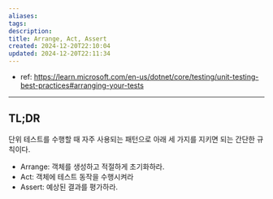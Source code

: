```yaml
---
aliases: 
tags: 
description:
title: Arrange, Act, Assert
created: 2024-12-20T22:10:04
updated: 2024-12-20T22:11:34
---
```

- ref: <https://learn.microsoft.com/en-us/dotnet/core/testing/unit-testing-best-practices#arranging-your-tests>

---

## TL;DR

단위 테스트를 수행할 때 자주 사용되는 패턴으로 아래 세 가지를 지키면 되는 간단한 규칙이다.

- Arrange: 객체를 생성하고 적절하게 초기화하라.
- Act: 객체에 테스트 동작을 수행시켜라
- Assert: 예상된 결과를 평가하라.

